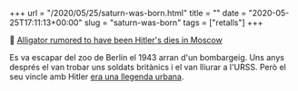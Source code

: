 +++
url = "/2020/05/25/saturn-was-born.html"
title = ""
date = "2020-05-25T17:11:13+00:00"
slug = "saturn-was-born"
tags = ["retalls"]
+++

📎 [Alligator rumored to have been Hitler's dies in Moscow](https://apnews.com/e23db68e6e50a55765ead162c3adc6c6)

Es va escapar del zoo de Berlín el 1943 arran d'un bombargeig. Uns anys després el van trobar uns soldats britànics i el van lliurar a l'URSS. Però el seu vincle amb Hitler [era una llegenda urbana](https://en.wikipedia.org/wiki/Saturn_(alligator)).
